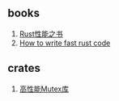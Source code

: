 ## books
1. [Rust性能之书](https://nnethercote.github.io/perf-book/title-page.html)
2. [How to write fast rust code](https://likebike.com/posts/How_To_Write_Fast_Rust_Code.html#emit-asm)


## crates
1. [高性能Mutex库](https://github.com/Amanieu/parking_lot)